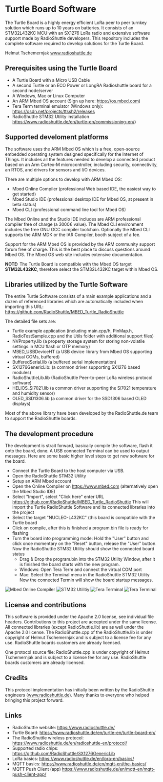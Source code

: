 # Turtle Board Software
The Turtle Board is a highly energy efficient LoRa peer to peer turnkey solution which runs up to 10 years on batteries. It consists of an STM32L432KC MCU with an SX1276 LoRa radio and extensive software support made by RadioShuttle developers. This repository includes the complete software required to develop solutions for the Turtle Board.

Helmut Tschemernjak
www.radioshuttle.de

## Prerequisites using the Turtle Board
- A Turtle Board with a Micro USB Cable
- A second Turtle or an ECO Power or LongRA Radioshuttle board for a second node/server
- A Windows, Mac or Linux Computer
- An ARM Mbed OS account (Sign up here: https://os.mbed.com)
- Tera Term  terminal emulator (Windows only):  https://osdn.net/projects/ttssh2/releases
- RadioShuttle STM32 Utility installation https://www.radioshuttle.de/en/turtle-en/commissioning-en/)

## Supported develoment platforms
The software uses the ARM Mbed OS which is  a free, open-source embedded operating system designed specifically for the  Internet of Things. It includes all the features needed to develop a connected product based on an Arm Cortex-M microcontroller, including security, connectivity, an RTOS, and drivers for sensors and I/O devices. 

There are multiple options to develop with ARM Mbed OS:
- Mbed Online Compiler (professional Web based IDE, the easiest way to get started)
- Mbed Studio IDE (professional desktop IDE for Mbed OS, at present in beta status)
- Mbed CLI (professional command line tool for Mbed OS)

The Mbed Online and the Studio IDE includes are ARM professional compiler free of charge (a 3000€ value). The Mbed CLI environment includes the free GNU GCC compiler toolchain. Optionally the Mbed CLI supports the ARM MDK or the IAR  Compiler, booth subject of a fee.
 
Support for the ARM Mbed OS is provided by the ARM community support forum free of charge. This is the best place to discuss questions around Mbed OS. The Mbed OS web site includes extensive documentation.

__NOTE:__ The Turtle Board is compatible with the Mbed OS target __STM32L432KC__, therefore select the STM32L432KC target within Mbed OS.
 
 
 ##  Libraries utilized by the Turtle Software
 The entire Turtle Software consists of a main example applications and a dozen of referenced libraries which are automatically included when importing this URL: https://github.com/RadioShuttle/MBED_Turtle_RadioShuttle
  
  The detailed file sets are:
- Turtle example application (including main.cpp/h, PinMap.h, RadioTestSample.cpp and the Utils folder with additional support files)
- NVProperty.lib (a property storage system for storing non-volatile settings in MCU flash or OTP memory)
- MBED_USBDeviceHT (a USB device library from Mbed OS supporting virtual COMs, buffered)
- BufferedSerial.lib (a buffered serial implementation)
- SX1276GenericLib: (a common driver supporting SX1276 based modules)
- RadioShuttleLib.lib (RadioShuttle Peer-to-peer LoRa wireless protocol software)
- HELIOS_Si7021.lib (a common driver supporting the Si7021 temperature and humidity sensor)
- OLED_SSD1306.lib (a common driver for the SSD1306 based OLED displays)

Most of the above library have been developed by the RadioShuttle.de team to support the RadioShuttle boards.

## The development procedure
The development is strait forward, basically compile the software, flash it onto the board, done. A USB connected Terminal can be used to output messages. Here are some basic higher level steps to get new software for the board.

- Connect the Turtle Board to the host computer via USB.
- Open the RadioShuttle STM32 Utility
- Setup an ARM Mbed account
- Open the Online Compiler on https://www.mbed.com (alternatively open the Mbed Studio IDE)
- Select "Import", select "Click here" enter URL https://github.com/RadioShuttle/MBED_Turtle_RadioShuttle
  This will import the Turtle RadioShuttle Software and its connected libraries into the project
- Select the target "NUCLEO-L432KC" (this board is compatible with the Turtle board
- Click on compile, after this is finished a program.bin file is ready for flashing
- Turn the board into programming mode:
  Hold the "User" button and click once momentary on the "Reset" button, release the "User" button. Now the RadioShuttle STM32 Utility should show the connected board status
  - Drag & Drop the program.bin into the STM32 Utility Window, after it is finished the board starts with the new program.
  - Windows: Open Tera Term and connect the virtual COM port
  - Mac: Select the Terminal menu in the RadioShuttle STM32 Utility
Now the connected Termin will show the board startup messages.

![Mbed Online Compiler](/docs/Mbed_Online_Compiler.png)
![STM32 Utilitiy](/docs/RadioShuttle_STM32_Utility.png)
![Tera Terminal](/docs/Tera_Term_Console.png)
![Tera Terminal](/docs/Mbed_Studio_IDE.png)

## License and contributions
This software is provided under the Apache 2.0 license, see individual file headers. Contributions to this project are accepted under the same license. All connected libraries (except RadioShuttle.lib) are as well under the Apache 2.0 license. The RadioShuttle.cpp of the RadioShuttle.lib is under copyright of Helmut Tschemernjak and is subject to a license fee for any use. RadioShuttle boards customers are already licensed.

One protocol source file: RadioShuttle.cpp is under copyright of Helmut Tschemernjak and is subject to a license fee for any use. RadioShuttle boards customers are already licensed.

## Credits
This protocol implementation has initially been written by the RadioShuttle engineers (www.radioshuttle.de). Many thanks to everyone who helped bringing this project forward.


## Links
- RadioShuttle website: https://www.radioshuttle.de/
- Turtle Board: https://www.radioshuttle.de/en/turtle-en/turtle-board-en/
- The RadioShuttle wireless protocol: https://www.radioshuttle.de/en/radioshuttle-en/protocol/
- Supported radio chips: https://github.com/RadioShuttle/SX1276GenericLib
- LoRa basics: https://www.radioshuttle.de/en/lora-en/basics/
- MQTT basics: https://www.radioshuttle.de/en/mqtt-en/the-basics/
- MQTT Push Client (app) https://www.radioshuttle.de/en/mqtt-en/mqtt-push-client-app/

